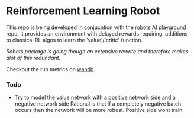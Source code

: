 # Reinforcement Learning Robot

This repo is being developed in conjucntion with the [robots](https://github.com/jchacks/robots) AI playground repo.
It provides an environment with delayed rewards requiring, additions to classical RL algos to learn the 'value'/'critic' function. 

_Robots package is going though an extensive rewrite and therefore makes alot of this redundant._

Checkout the run metrics on [wandb](https://wandb.ai/jchacks/robots_rl).

### Todo

* Try to model the value network with a positive network side and a negative network side
  Rational is that if a completely negative batch occurs then the network will be more robust.
  Positive side wont train.
